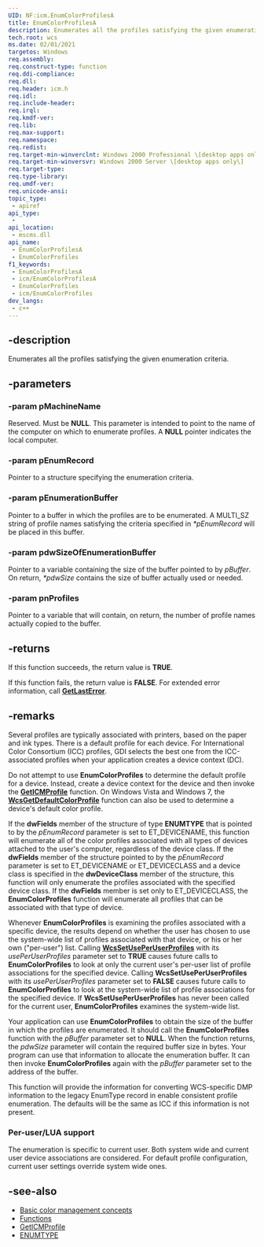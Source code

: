 ```yaml
---
UID: NF:icm.EnumColorProfilesA
title: EnumColorProfilesA
description: Enumerates all the profiles satisfying the given enumeration criteria.
tech.root: wcs
ms.date: 02/01/2021
targetos: Windows
req.assembly: 
req.construct-type: function
req.ddi-compliance: 
req.dll: 
req.header: icm.h
req.idl: 
req.include-header: 
req.irql: 
req.kmdf-ver: 
req.lib: 
req.max-support: 
req.namespace: 
req.redist: 
req.target-min-winverclnt: Windows 2000 Professional \[desktop apps only\]
req.target-min-winversvr: Windows 2000 Server \[desktop apps only\]
req.target-type: 
req.type-library: 
req.umdf-ver: 
req.unicode-ansi: 
topic_type:
 - apiref
api_type:
 - 
api_location:
 - mscms.dll
api_name:
 - EnumColorProfilesA
 - EnumColorProfiles
f1_keywords:
 - EnumColorProfilesA
 - icm/EnumColorProfilesA
 - EnumColorProfiles
 - icm/EnumColorProfiles
dev_langs:
 - c++
---
```


## -description

Enumerates all the profiles satisfying the given enumeration criteria.

## -parameters

### -param pMachineName

Reserved. Must be **NULL**. This parameter is intended to point to the name of the computer on which to enumerate profiles. A **NULL** pointer indicates the local computer.

### -param pEnumRecord

Pointer to a structure specifying the enumeration criteria.

### -param pEnumerationBuffer

Pointer to a buffer in which the profiles are to be enumerated. A MULTI\_SZ string of profile names satisfying the criteria specified in *\*pEnumRecord* will be placed in this buffer.

### -param pdwSizeOfEnumerationBuffer

Pointer to a variable containing the size of the buffer pointed to by *pBuffer*. On return, *\*pdwSize* contains the size of buffer actually used or needed.

### -param pnProfiles

Pointer to a variable that will contain, on return, the number of profile names actually copied to the buffer.

## -returns

If this function succeeds, the return value is **TRUE**.

If this function fails, the return value is **FALSE**. For extended error information, call [**GetLastError**](/windows/win32/api/errhandlingapi/nf-errhandlingapi-getlasterror).

## -remarks

Several profiles are typically associated with printers, based on the paper and ink types. There is a default profile for each device. For International Color Consortium (ICC) profiles, GDI selects the best one from the ICC-associated profiles when your application creates a device context (DC).

Do not attempt to use **EnumColorProfiles** to determine the default profile for a device. Instead, create a device context for the device and then invoke the [**GetICMProfile**](/windows/desktop/api/Wingdi/nf-wingdi-geticmprofilea) function. On Windows Vista and Windows 7, the [**WcsGetDefaultColorProfile**](wcsgetdefaultcolorprofile.md) function can also be used to determine a device's default color profile.

If the **dwFields** member of the structure of type **ENUMTYPE** that is pointed to by the *pEnumRecord* parameter is set to ET\_DEVICENAME, this function will enumerate all of the color profiles associated with all types of devices attached to the user's computer, regardless of the device class. If the **dwFields** member of the structure pointed to by the *pEnumRecord* parameter is set to ET\_DEVICENAME or ET\_DEVICECLASS and a device class is specified in the **dwDeviceClass** member of the structure, this function will only enumerate the profiles associated with the specified device class. If the **dwFields** member is set only to ET\_DEVICECLASS, the **EnumColorProfiles** function will enumerate all profiles that can be associated with that type of device.

Whenever **EnumColorProfiles** is examining the profiles associated with a specific device, the results depend on whether the user has chosen to use the system-wide list of profiles associated with that device, or his or her own ("per-user") list. Calling [**WcsSetUsePerUserProfiles**](wcssetuseperuserprofiles.md) with its *usePerUserProfiles* parameter set to **TRUE** causes future calls to **EnumColorProfiles** to look at only the current user's per-user list of profile associations for the specified device. Calling **WcsSetUsePerUserProfiles** with its *usePerUserProfiles* parameter set to **FALSE** causes future calls to **EnumColorProfiles** to look at the system-wide list of profile associations for the specified device. If **WcsSetUsePerUserProfiles** has never been called for the current user, **EnumColorProfiles** examines the system-wide list.

Your application can use **EnumColorProfiles** to obtain the size of the buffer in which the profiles are enumerated. It should call the **EnumColorProfiles** function with the *pBuffer* parameter set to **NULL**. When the function returns, the *pdwSize* parameter will contain the required buffer size in bytes. Your program can use that information to allocate the enumeration buffer. It can then invoke **EnumColorProfiles** again with the *pBuffer* parameter set to the address of the buffer.

This function will provide the information for converting WCS-specific DMP information to the legacy EnumType record in enable consistent profile enumeration. The defaults will be the same as ICC if this information is not present.

### Per-user/LUA support

The enumeration is specific to current user. Both system wide and current user device associations are considered. For default profile configuration, current user settings override system wide ones.

## -see-also

* [Basic color management concepts](ms536813\(v=vs.85\).md)
* [Functions](ms536536\(v=vs.85\).md)
* [GetICMProfile](/windows/desktop/api/Wingdi/nf-wingdi-geticmprofilea)
* [ENUMTYPE](enumtype.md)
